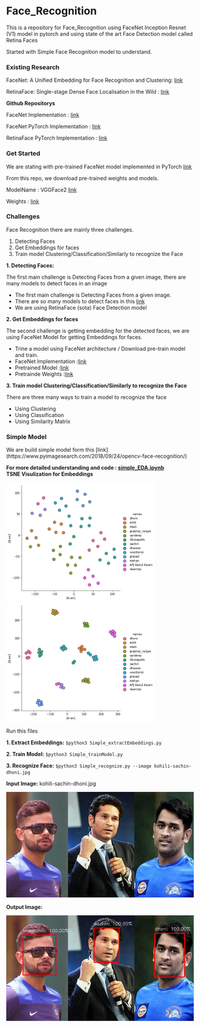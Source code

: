 # Face_Recognition

This is a repository for Face_Recognition using FaceNet Inception Resnet (V1) model in pytorch and using state of the art Face Detection model called Retina Faces

Started with Simple Face Recognition model to understand.

### Existing Research

FaceNet: A Unified Embedding for Face Recognition and Clustering: [link](https://arxiv.org/pdf/1503.03832.pdf)

RetinaFace: Single-stage Dense Face Localisation in the Wild : [link](https://arxiv.org/pdf/1905.00641.pdf)

**Github Repositorys**

FaceNet Implementation : [link](https://github.com/davidsandberg/facenet)

FaceNet PyTorch Implementation : [link](https://github.com/timesler/facenet-pytorch)

RetinaFace PyTorch Implementation : [link](https://github.com/biubug6/Pytorch_Retinaface)


### Get Started

We are stating with pre-trained FaceNet model implemented in PyTorch [link](https://github.com/timesler/facenet-pytorch)

From this repo, we download pre-trained weights and models.

ModelName : VGGFace2 [link](https://github.com/timesler/facenet-pytorch/blob/master/models/inception_resnet_v1.py)

Weights : [link](https://drive.google.com/uc?export=download&id=1TDZVEBudGaEd5POR5X4ZsMvdsh1h68T1)

### Challenges
Face Recognition there are mainly three challenges.

1. Detecting Faces
2. Get Embeddings for faces
3. Train model Clustering/Classification/Similarly to recognize the Face

**1. Detecting Faces:**
<p> The first main challenge is Detecting Faces from a given image, there are many models to detect faces in an image </p>

*  The first main challenge is Detecting Faces from a given image.
*  There are so many models to detect faces in this [link](https://github.com/StarStyleSky/awesome-face-detection)
*  We are using RetinaFace (sota) Face Detection model

**2. Get Embeddings for faces**
<p>The second challenge is getting embedding for the detected faces, we are using FaceNet Model for getting Embeddings for faces.</p>

* Trine a model using FaceNet architecture / Download pre-train model and train.
* FaceNet Implementation :[link](https://github.com/timesler/facenet-pytorch)
* Pretrained Model :[link](https://github.com/timesler/facenet-pytorch/blob/master/models/inception_resnet_v1.py)
* Pretrainde Weights :[link](https://drive.google.com/uc?export=download&id=1TDZVEBudGaEd5POR5X4ZsMvdsh1h68T1)

**3. Train model Clustering/Classification/Similarly to recognize the Face**
<p>There are three many ways to train a model to recognize the face </p>

* Using Clustering
* Using Classification
* Using Similarity Matrix

### Simple Model

<p> We are build simple model form this [link](https://www.pyimagesearch.com/2018/09/24/opencv-face-recognition/)</p>

<b> For more detailed understanding and code : [simple_EDA.ipynb](https://github.com/Gopi-Durgaprasad/Face_Recognition/blob/master/simple_EDA.ipynb) </b><br>
<b> TSNE Visulization for Embeddings </b>

<p float="left">
  <img src="output/tsne-1.png" width="400"/>
  <img src="output/tsne-2.png" width="400"/> 
</p>

<p> Run this files </p>

**1. Extract Embeddings:** `$python3 Simple_extractEmbeddings.py`

**2. Train Model:** `$python3 Simple_trainModel.py`

**3. Recognize Face:** `$python3 Simple_recognize.py --image kohili-sachin-dhoni.jpg`

**Input Image:** kohili-sachin-dhoni.jpg

![kohili-sachin-dhoni.jpg](kohili-sachin-dhoni.jpg?raw=true "kohili-sachin-dhoni.jpg")

**Output Image:**

![kohili-sachin-dhoni.png](predictedImg/kohili-sachin-dhoni.png?raw=true "kohili-sachin-dhoni.png")
